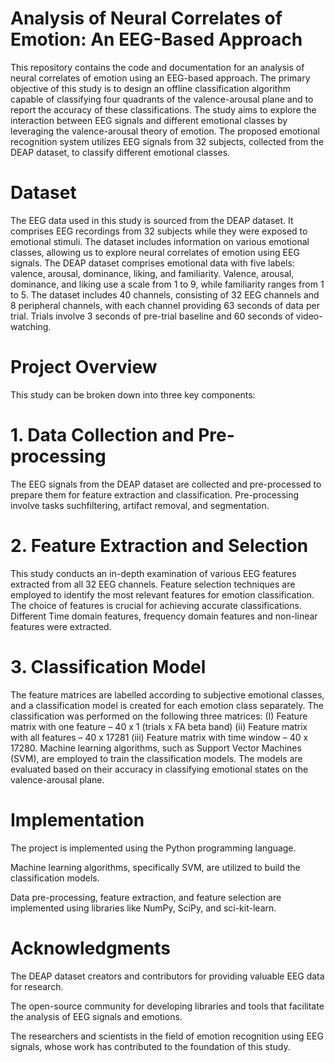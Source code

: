 # Analysis of Neural Correlates of Emotion: An EEG-Based Approach
This repository contains the code and documentation for an analysis of neural correlates of emotion using an EEG-based approach. The primary objective of this study is to design an offline classification algorithm capable of classifying four quadrants of the valence-arousal plane and to report the accuracy of these classifications. The study aims to explore the interaction between EEG signals and different emotional classes by leveraging the valence-arousal theory of emotion. The proposed emotional recognition system utilizes EEG signals from 32 subjects, collected from the DEAP dataset, to classify different emotional classes.

# Dataset
The EEG data used in this study is sourced from the DEAP dataset. It comprises EEG recordings from 32 subjects while they were exposed to emotional stimuli. The dataset includes information on various emotional classes, allowing us to explore neural correlates of emotion using EEG signals. The DEAP dataset comprises emotional data with five labels: valence, arousal, dominance, liking, and familiarity. Valence, arousal, dominance, and liking use a scale from 1 to 9, while familiarity ranges from 1 to 5. The dataset includes 40 channels, consisting of 32 EEG channels and 8 peripheral channels, with each channel providing 63 seconds of data per trial. Trials involve 3 seconds of pre-trial baseline and 60 seconds of video-watching.

# Project Overview
This study can be broken down into three key components:

# 1. Data Collection and Pre-processing
The EEG signals from the DEAP dataset are collected and pre-processed to prepare them for feature extraction and classification. Pre-processing involve tasks suchfiltering, artifact removal, and segmentation.

# 2. Feature Extraction and Selection
This study conducts an in-depth examination of various EEG features extracted from all 32 EEG channels. Feature selection techniques are employed to identify the most relevant features for emotion classification. The choice of features is crucial for achieving accurate classifications. Different Time domain features, frequency domain features and non-linear features were extracted.

# 3. Classification Model
The feature matrices are labelled according to subjective emotional classes, and a classification model is created for each emotion class separately. The classification was performed on the following three matrices: (I) Feature matrix with one feature – 40 x 1 (trials x FA beta band) (ii) Feature matrix with all features – 40 x 17281 (iii) Feature matrix with time window – 40 x 17280. Machine learning algorithms, such as Support Vector Machines (SVM), are employed to train the classification models. The models are evaluated based on their accuracy in classifying emotional states on the valence-arousal plane.

# Implementation
The project is implemented using the Python programming language.

Machine learning algorithms, specifically SVM, are utilized to build the classification models.

Data pre-processing, feature extraction, and feature selection are implemented using libraries like NumPy, SciPy, and sci-kit-learn.

# Acknowledgments
The DEAP dataset creators and contributors for providing valuable EEG data for research.

The open-source community for developing libraries and tools that facilitate the analysis of EEG signals and emotions.

The researchers and scientists in the field of emotion recognition using EEG signals, whose work has contributed to the foundation of this study.




